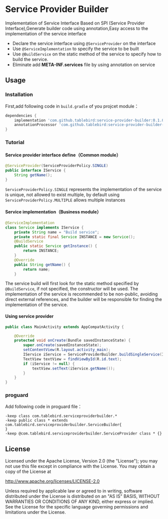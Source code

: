 # Service Provider Builder

Implementation of Service Interface Based on SPI (Service Provider Interface),Generate builder code using annotation,Easy access to the implementation of the service interface

+ Declare the service interface using `@ServiceProvider` on the interface
+ Use `@ServiceImplementation` to specify the service to be built
+ Use `@BuildService` on the static method of the service to specify how to build the service.
+ Eliminate add **META-INF.services** file by using annotation on service

## Usage

### Installation

First,add following code in  `build.gradle` of you projcet module：
```groovy
dependencies {
    implementation 'com.github.tablebird:service-provider-builder:0.1.0'
    annotationProcessor 'com.github.tablebird:service-provider-builder-compiler:0.1.0'
}
```

### Tutorial

#### Service provider interface define（Common module）
```java
@ServiceProvider(ServiceProviderPolicy.SINGLE)
public interface IService {
    String getName();
}
```
`ServiceProviderPolicy.SINGLE` represents the implementation of the service is unique, not allowed to exist multiple, by default using `ServiceProviderPolicy.MULTIPLE` allows multiple instances

#### Service implementation（Business module）
```java
@ServiceImplementation
class Service implements IService {
    private String name = "Build service";
    private static final Service INSTANCE = new Service();
    @BuildService
    public static Service getInstance() {
        return INSTANCE;
    }
    @Override
    public String getName() {
        return name;
    }
```
The service build will first look for the static method specified by `@BuildService`, if not specified, the constructor will be used.
The implementation of the service is recommended to be non-public, avoiding direct external references, and the builder will be responsible for finding the implementation of the service.


#### Using service provider
```java
public class MainActivity extends AppCompatActivity {

    @Override
    protected void onCreate(Bundle savedInstanceState) {
        super.onCreate(savedInstanceState);
        setContentView(R.layout.activity_main);
        IService iService = ServiceProviderBuilder.buildSingleService(IService.class);
        TextView textView = findViewById(R.id.text);
        if (iService != null) {
            textView.setText(iService.getName());
        }
    }
}
```

### proguard

Add following code in proguard file：
```proguard
-keep class com.tablebird.serviceproviderbuilder.*
-keep public class * extends com.tablebird.serviceproviderbuilder.ServiceBuilder{
}
-keep @com.tablebird.serviceproviderbuilder.ServiceProvider class * {}
```

## License

Licensed under the Apache License, Version 2.0 (the "License");
you may not use this file except in compliance with the License.
You may obtain a copy of the License at

   http://www.apache.org/licenses/LICENSE-2.0

Unless required by applicable law or agreed to in writing, software
distributed under the License is distributed on an "AS IS" BASIS,
WITHOUT WARRANTIES OR CONDITIONS OF ANY KIND, either express or implied.
See the License for the specific language governing permissions and
limitations under the License.

